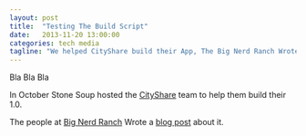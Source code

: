 ```yaml
---
layout: post
title:  "Testing The Build Script"
date:   2013-11-20 13:00:00
categories: tech media
tagline: "We helped CityShare build their App, The Big Nerd Ranch Wrote a post about it."
---
```


Bla Bla Bla

In October Stone Soup hosted the [CityShare](http://cityshare.com 'Saving and sharing tips is now crazy simple') team to help them build their 1.0.

The people at [Big Nerd Ranch](http://bignerdranch.com 'The Big Nerd Ranch') Wrote a [blog post](http://blog.bignerdranch.com/4349-greek-pressure-cooker 'The Greek Pressure Cooker') about it.


